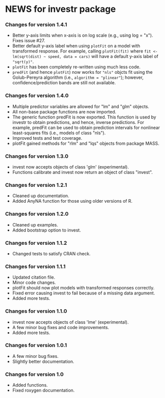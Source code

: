 # NEWS for investr package

### Changes for version 1.4.1

* Better y-axis limits when x-axis is on log scale (e.g., using log = "x"). Fixes issue #27.
* Better default y-axis label when using `plotFit` on a model with transformed response. For example, calling `plotFit(fit)` where `fit <- lm(sqrt(dist) ~ speed, data = cars)` will have a default y-axis label of `"sqrt(y)"`.
* `plotFit` has been completely re-written using much less code.
* `predFit` (and hence `plotFit`) now works for `"nls"` objcts fit using the Golub-Pereyra algorithm (i.e., `algorithm = "plinear"`); however, confidence/prediction bands are still not available.

### Changes for version 1.4.0

* Multiple predictor variables are allowed for "lm" and "glm" objects.
* All non-base package functions are now imported.
* The generic function predFit is now exported. This function is used by investr 
  to obtain predictions, and hence, inverse predictions. For example, predFit 
  can be used to obtain prediction intervals for nonlinear least-squares fits 
  (i.e., models of class "nls").
* Improved tests and test coverage.
* plotFit gained methods for "rlm" and "lqs" objects from package MASS.

### Changes for version 1.3.0

* invest now accepts objects of class 'glm' (experimental).
* Functions calibrate and invest now return an object of class "invest".

### Changes for version 1.2.1

* Cleaned up documentation.
* Added AnyNA function for those using older versions of R.

### Changes for version 1.2.0

* Cleaned up examples.
* Added bootstrap option to invest.

### Changes for version 1.1.2

* Changed tests to satisfy CRAN check.

### Changes for version 1.1.1

* Updated citation file.
* Minor code changes.
* plotFit should now plot models with transformed responses correctly.
* Fixed error causing invest to fail because of a missing data argument.
* Added more tests.

### Changes for version 1.1.0

* invest now accepts objects of class 'lme' (experimental).
* A few minor bug fixes and code improvements.
* Added more tests.

### Changes for version 1.0.1

* A few minor bug fixes.
* Slightly better documentation.

### Changes for version 1.0

* Added functions.
* Fixed roxygen documentation.
